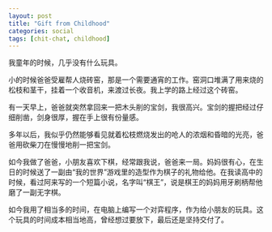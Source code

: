 ```yaml
---
layout: post
title: "Gift from Childhood"
categories: social
tags: [chit-chat, childhood]
---
```


我童年的时候，几乎没有什么玩具。

小的时候爸爸受雇帮人烧砖窑，那是一个需要通宵的工作。窑洞口堆满了用来烧的松枝和茎干，挂着一个收音机，来渡过长夜。我上学的路上经过这个砖窑。

有一天早上，爸爸就突然拿回来一把木头削的宝剑，我很高兴。宝剑的握把经过仔细削凿，剑身很厚，握在手上很有份量感。

多年以后，我似乎仍然能够看见就着松枝燃烧发出的呛人的浓烟和昏暗的光亮，爸爸用砍柴刀在慢慢地削一把宝剑。

如今我做了爸爸，小朋友喜欢下棋，经常跟我说，爸爸来一局。妈妈很有心，在生日的时候送了一副由“我的世界”游戏里的造型作为棋子的礼物给他。在我读高中的时候，看过阿来写的一个短篇小说，名字叫“棋王”，说是棋王的妈妈用牙刷柄帮他磨了一副无字棋。

如今我用了相当多的时间，在电脑上编写一个对弈程序，作为给小朋友的玩具。这个玩具的时间成本相当地高，曾经想过要放下，最后还是坚持交付了。
